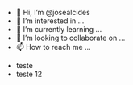 - 👋 Hi, I’m @josealcides
- 👀 I’m interested in ...
- 🌱 I’m currently learning ...
- 💞️ I’m looking to collaborate on ...
- 📫 How to reach me ...

<!---
josealcides/josealcides is a ✨ special ✨ repository because its `README.md` (this file) appears on your GitHub profile.
You can click the Preview link to take a look at your changes.
--->
- teste
 - teste 12
